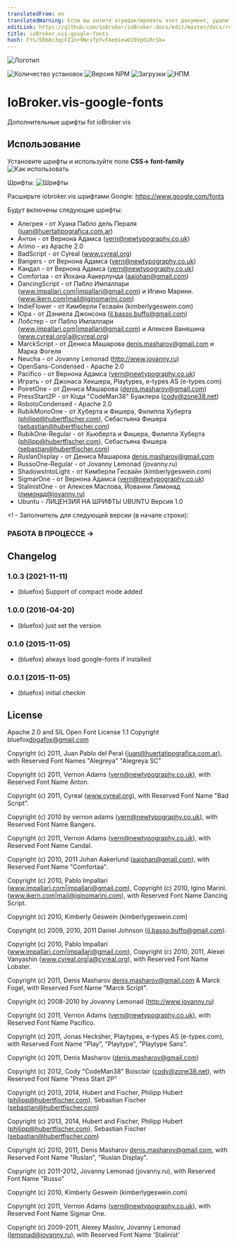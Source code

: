 ```yaml
---
translatedFrom: en
translatedWarning: Если вы хотите отредактировать этот документ, удалите поле «translationFrom», в противном случае этот документ будет снова автоматически переведен
editLink: https://github.com/ioBroker/ioBroker.docs/edit/master/docs/ru/adapterref/iobroker.vis-google-fonts/README.md
title: ioBroker.vis-google-fonts
hash: FYs/5Rb8c3qcFZ1h+9NcvTpYvFAe6iewO19VpOiRrSk=
---
```

![Логотип](../../../en/adapterref/iobroker.vis-google-fonts/admin/vis-google-fonts.png)

![Количество установок](http://iobroker.live/badges/vis-google-fonts-stable.svg)
![Версия NPM](http://img.shields.io/npm/v/iobroker.vis-google-fonts.svg)
![Загрузки](https://img.shields.io/npm/dm/iobroker.vis-google-fonts.svg)
![НПМ](https://nodei.co/npm/iobroker.vis-google-fonts.png?downloads=true)

# IoBroker.vis-google-fonts
Дополнительные шрифты fot ioBroker.vis

## Использование
Установите шрифты и используйте поле **CSS-> font-family** ![Как использовать](../../../en/adapterref/iobroker.vis-google-fonts/img/usage.png)

Шрифты: ![Шрифты](../../../en/adapterref/iobroker.vis-google-fonts/img/fonts.png)

Расширьте iobroker.vis шрифтами Google: https://www.google.com/fonts

Будут включены следующие шрифты:

- Алегрея - от Хуана Пабло дель Пераля (juan@huertatipografica.com.ar)
- Антон - от Вернона Адамса (vern@newtypography.co.uk)
- Arimo - из Apache 2.0
- BadScript - от Cyreal (www.cyreal.org)
- Bangers - от Вернона Адамса (vern@newtypography.co.uk)
- Кандал - от Вернона Адамса (vern@newtypography.co.uk)
- Comfortaa - от Йохана Аакерлунда (aajohan@gmail.com)
- DancingScript - от Пабло Импаллари (www.impallari.com|impallari@gmail.com) и Игино Марини. (www.ikern.com|mail@iginomarini.com)
- IndieFlower - от Кимберли Гесвайн (kimberlygeswein.com)
- Юра - от Дэниела Джонсона (<il.basso.buffo@gmail.com>)
- Лобстер - от Пабло Импаллари (www.impallari.com|impallari@gmail.com) и Алексея Ваняшина (www.cyreal.org|a@cyreal.org)
- MarckScript - от Дениса Машарова <denis.masharov@gmail.com> и Марка Фогеля
- Neucha - от Jovanny Lemonad (http://www.jovanny.ru)
- OpenSans-Condensed - Apache 2.0
- Pacifico - от Вернона Адамса (vern@newtypography.co.uk)
- Играть - от Джонаса Хекшера, Playtypes, e-types AS (e-types.com)
- PoiretOne - от Дениса Машарова (denis.masharov@gmail.com)
- PressStart2P - от Коди "CodeMan38" Буаклера (cody@zone38.net)
- RobotoCondensed - Apache 2.0
- RubikMonoOne - от Хуберта и Фишера, Филиппа Хуберта (philipp@hubertfischer.com), Себастьяна Фишера (sebastian@hubertfischer.com)
- RubikOne-Regular - от Хьюберта и Фишера, Филиппа Хуберта (philipp@hubertfischer.com), Себастьяна Фишера (sebastian@hubertfischer.com)
- RuslanDisplay - от Дениса Машарова <denis.masharov@gmail.com>
- RussoOne-Regular - от Jovanny Lemonad (jovanny.ru)
- ShadowsIntoLight - от Кимберли Гесвайн (kimberlygeswein.com)
- SigmarOne - от Вернона Адамса (vern@newtypography.co.uk)
- StalinistOne - от Алексея Маслова, Йованни Лимонад (лимонад@jovanny.ru)
- Ubuntu - ЛИЦЕНЗИЯ НА ШРИФТЫ UBUNTU Версия 1.0

<! - Заполнитель для следующей версии (в начале строки):

### __РАБОТА В ПРОЦЕССЕ__ ->

## Changelog
### 1.0.3 (2021-11-11)
* (bluefox) Support of compact mode added

### 1.0.0 (2016-04-20)
* (bluefox) just set the version

### 0.1.0 (2015-11-05)
* (bluefox) always load google-fonts if installed

### 0.0.1 (2015-11-05)
* (bluefox) initial checkin

## License
 Apache 2.0 and SIL Open Font License 1.1
 Copyright bluefox<dogafox@gmail.com>
 
 Copyright (c) 2011, Juan Pablo del Peral (juan@huertatipografica.com.ar), 
 with Reserved Font Names "Alegreya" "Alegreya SC"
 
 Copyright (c) 2011, Vernon Adams (vern@newtypography.co.uk),
 with Reserved Font Name Anton.
 
 Copyright (c) 2011, Cyreal (www.cyreal.org),
 with Reserved Font Name "Bad Script".
 
 Copyright (c) 2010 by vernon adams (vern@newtypography.co.uk),
 with Reserved Font Name Bangers.
 
 Copyright (c) 2011, Vernon Adams (vern@newtypography.co.uk),
 with Reserved Font Name Candal.
 
 Copyright (c) 2010, 2011 Johan Aakerlund (aajohan@gmail.com),
 with Reserved Font Name "Comfortaa".
 
 Copyright (c) 2010, Pablo Impallari (www.impallari.com|impallari@gmail.com),
 Copyright (c) 2010, Igino Marini. (www.ikern.com|mail@iginomarini.com),
 with Reserved Font Name Dancing Script.
 
 Copyright (c) 2010, Kimberly Geswein (kimberlygeswein.com)
 
 Copyright (c) 2009, 2010, 2011 Daniel Johnson (<il.basso.buffo@gmail.com>).
 
 Copyright (c) 2010, Pablo Impallari (www.impallari.com|impallari@gmail.com),
 Copyright (c) 2010, 2011, Alexei Vanyashin (www.cyreal.org|a@cyreal.org),
 with Reserved Font Name Lobster.
 
 Copyright (c) 2011, Denis Masharov <denis.masharov@gmail.com> & Marck Fogel,
 with Reserved Font Name "Marck Script".
 
 Copyright (c) 2008-2010 by Jovanny Lemonad (http://www.jovanny.ru)
 
 Copyright (c) 2011, Vernon Adams (vern@newtypography.co.uk),
 with Reserved Font Name Pacifico.
 
 Copyright (c) 2011, Jonas Hecksher, Playtypes, e-types AS (e-types.com),
 with Reserved Font Name "Play", "Playtype", "Playtype Sans".
 
 Copyright (c) 2011, Denis Masharov (denis.masharov@gmail.com)
 
 Copyright (c) 2012, Cody "CodeMan38" Boisclair (cody@zone38.net), with Reserved Font Name "Press Start 2P"
 
 Copyright (c) 2013, 2014, Hubert and Fischer, Philipp Hubert (philipp@hubertfischer.com), Sebastian Fischer (sebastian@hubertfischer.com)
 
 Copyright (c) 2013, 2014, Hubert and Fischer, Philipp Hubert (philipp@hubertfischer.com), Sebastian Fischer (sebastian@hubertfischer.com)
 
 Copyright (c) 2010, 2011, Denis Masharov <denis.masharov@gmail.com>,
 with Reserved Font Name "Ruslan", "Ruslan Display".
 
 Copyright (c) 2011-2012, Jovanny Lemonad (jovanny.ru), with Reserved Font Name "Russo"
 
 Copyright (c) 2010, Kimberly Geswein (kimberlygeswein.com)
 
 Copyright (c) 2011, Vernon Adams (vern@newtypography.co.uk),
 with Reserved Font Name Sigmar One.
 
 Copyright (c) 2009-2011, Alexey Maslov, Jovanny Lemonad (lemonad@jovanny.ru), with Reserved Font Name 'Stalinist'